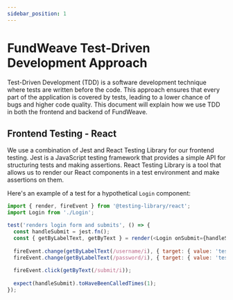 ```yaml
---
sidebar_position: 1
---
```


# FundWeave Test-Driven Development Approach

Test-Driven Development (TDD) is a software development technique where tests are written before the code. This approach ensures that every part of the application is covered by tests, leading to a lower chance of bugs and higher code quality. This document will explain how we use TDD in both the frontend and backend of FundWeave.

## Frontend Testing - React

We use a combination of Jest and React Testing Library for our frontend testing. Jest is a JavaScript testing framework that provides a simple API for structuring tests and making assertions. React Testing Library is a tool that allows us to render our React components in a test environment and make assertions on them.

Here's an example of a test for a hypothetical `Login` component:

```javascript
import { render, fireEvent } from '@testing-library/react';
import Login from './Login';

test('renders login form and submits', () => {
  const handleSubmit = jest.fn();
  const { getByLabelText, getByText } = render(<Login onSubmit={handleSubmit} />);
  
  fireEvent.change(getByLabelText(/username/i), { target: { value: 'testuser' } });
  fireEvent.change(getByLabelText(/password/i), { target: { value: 'testpass' } });
  
  fireEvent.click(getByText(/submit/i));
  
  expect(handleSubmit).toHaveBeenCalledTimes(1);
});



